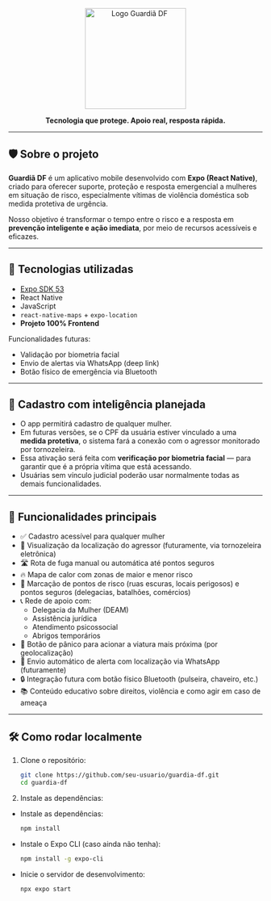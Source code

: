 <p align="center">
  <img src="https://i.imgur.com/QVSmAYM.png" width="200" alt="Logo Guardiã DF" />
</p>

<p align="center"><strong>Tecnologia que protege. Apoio real, resposta rápida.</strong></p>

---

## 🛡️ Sobre o projeto

**Guardiã DF** é um aplicativo mobile desenvolvido com **Expo (React Native)**, criado para oferecer suporte, proteção e resposta emergencial a mulheres em situação de risco, especialmente vítimas de violência doméstica sob medida protetiva de urgência.

Nosso objetivo é transformar o tempo entre o risco e a resposta em **prevenção inteligente e ação imediata**, por meio de recursos acessíveis e eficazes.

---

## 🚀 Tecnologias utilizadas

- [Expo SDK 53](https://expo.dev/)
- React Native
- JavaScript
- `react-native-maps` + `expo-location`
- **Projeto 100% Frontend**

Funcionalidades futuras:
- Validação por biometria facial
- Envio de alertas via WhatsApp (deep link)
- Botão físico de emergência via Bluetooth

---

## 🔐 Cadastro com inteligência planejada

- O app permitirá cadastro de qualquer mulher.
- Em futuras versões, se o CPF da usuária estiver vinculado a uma **medida protetiva**, o sistema fará a conexão com o agressor monitorado por tornozeleira.
- Essa ativação será feita com **verificação por biometria facial** — para garantir que é a própria vítima que está acessando.
- Usuárias sem vínculo judicial poderão usar normalmente todas as demais funcionalidades.

---

## 🧩 Funcionalidades principais

- ✅ Cadastro acessível para qualquer mulher
- 📍 Visualização da localização do agressor (futuramente, via tornozeleira eletrônica)
- 🛣️ Rota de fuga manual ou automática até pontos seguros
- 🔥 Mapa de calor com zonas de maior e menor risco
- 📌 Marcação de pontos de risco (ruas escuras, locais perigosos) e pontos seguros (delegacias, batalhões, comércios)
- 📞 Rede de apoio com:
  - Delegacia da Mulher (DEAM)
  - Assistência jurídica
  - Atendimento psicossocial
  - Abrigos temporários
- 🚨 Botão de pânico para acionar a viatura mais próxima (por geolocalização)
- 💬 Envio automático de alerta com localização via WhatsApp (futuramente)
- 🔒 Integração futura com botão físico Bluetooth (pulseira, chaveiro, etc.)
- 📚 Conteúdo educativo sobre direitos, violência e como agir em caso de ameaça

---

## 🛠️ Como rodar localmente

1. Clone o repositório:

   ```bash
   git clone https://github.com/seu-usuario/guardia-df.git
   cd guardia-df

2. Instale as dependências:

- Instale as dependências: 

    ```bash
    npm install

- Instale o Expo CLI (caso ainda não tenha): 
    ```bash
    npm install -g expo-cli
- Inicie o servidor de desenvolvimento: 
    ```bash
    npx expo start